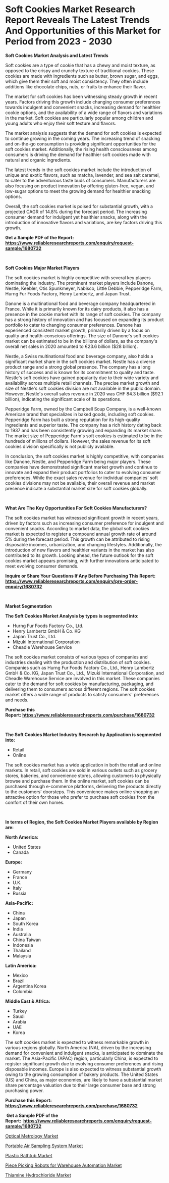 <p><h1>Soft Cookies Market Research Report Reveals The Latest Trends And Opportunities of this Market for Period from 2023 - 2030</h1></p><p><strong>Soft Cookies Market Analysis and Latest Trends</strong></p>
<p><p>Soft cookies are a type of cookie that has a chewy and moist texture, as opposed to the crispy and crunchy texture of traditional cookies. These cookies are made with ingredients such as butter, brown sugar, and eggs, which give them their soft and moist consistency. They often include additions like chocolate chips, nuts, or fruits to enhance their flavor.</p><p>The market for soft cookies has been witnessing steady growth in recent years. Factors driving this growth include changing consumer preferences towards indulgent and convenient snacks, increasing demand for healthier cookie options, and the availability of a wide range of flavors and variations in the market. Soft cookies are particularly popular among children and young adults who enjoy their soft texture and flavors.</p><p>The market analysis suggests that the demand for soft cookies is expected to continue growing in the coming years. The increasing trend of snacking and on-the-go consumption is providing significant opportunities for the soft cookies market. Additionally, the rising health consciousness among consumers is driving the demand for healthier soft cookies made with natural and organic ingredients.</p><p>The latest trends in the soft cookies market include the introduction of unique and exotic flavors, such as matcha, lavender, and sea salt caramel, to cater to the adventurous taste buds of consumers. Manufacturers are also focusing on product innovation by offering gluten-free, vegan, and low-sugar options to meet the growing demand for healthier snacking options.</p><p>Overall, the soft cookies market is poised for substantial growth, with a projected CAGR of 14.8% during the forecast period. The increasing consumer demand for indulgent yet healthier snacks, along with the introduction of innovative flavors and variations, are key factors driving this growth.</p></p>
<p><strong>Get a Sample PDF of the Report:&nbsp; <a href="https://www.reliableresearchreports.com/enquiry/request-sample/1680732">https://www.reliableresearchreports.com/enquiry/request-sample/1680732</a></strong></p>
<p>&nbsp;</p>
<p><strong>Soft Cookies Major Market Players</strong></p>
<p><p>The soft cookies market is highly competitive with several key players dominating the industry. The prominent market players include Danone, Nestle, Keebler, Otis Spunkmeyer, Nabisco, Little Debbie, Pepperidge Farm, Hurng Fur Foods Factory, Henry Lambertz, and Japan Trust. </p><p>Danone is a multinational food and beverage company headquartered in France. While it is primarily known for its dairy products, it also has a presence in the cookie market with its range of soft cookies. The company has a strong history of innovation and has focused on expanding its product portfolio to cater to changing consumer preferences. Danone has experienced consistent market growth, primarily driven by a focus on quality and health-conscious offerings. The size of Danone's soft cookies market can be estimated to be in the billions of dollars, as the company's overall net sales in 2020 amounted to €23.6 billion ($28 billion).</p><p>Nestle, a Swiss multinational food and beverage company, also holds a significant market share in the soft cookies market. Nestle has a diverse product range and a strong global presence. The company has a long history of success and is known for its commitment to quality and taste. Nestle's soft cookies have gained popularity due to their wide variety and availability across multiple retail channels. The precise market growth and size of Nestle's soft cookies division are not available in the public domain. However, Nestle's overall sales revenue in 2020 was CHF 84.3 billion ($92.1 billion), indicating the significant scale of its operations.</p><p>Pepperidge Farm, owned by the Campbell Soup Company, is a well-known American brand that specializes in baked goods, including soft cookies. Pepperidge Farm has built a strong reputation for its high-quality ingredients and superior taste. The company has a rich history dating back to 1937 and has been consistently growing and expanding its market share. The market size of Pepperidge Farm's soft cookies is estimated to be in the hundreds of millions of dollars. However, the sales revenue for its soft cookies division specifically is not publicly available. </p><p>In conclusion, the soft cookies market is highly competitive, with companies like Danone, Nestle, and Pepperidge Farm being major players. These companies have demonstrated significant market growth and continue to innovate and expand their product portfolios to cater to evolving consumer preferences. While the exact sales revenue for individual companies' soft cookies divisions may not be available, their overall revenue and market presence indicate a substantial market size for soft cookies globally.</p></p>
<p>&nbsp;</p>
<p><strong>What Are The Key Opportunities For Soft Cookies Manufacturers?</strong></p>
<p><p>The soft cookies market has witnessed significant growth in recent years, driven by factors such as increasing consumer preference for indulgent and convenient snacks. According to market data, the global soft cookies market is expected to register a compound annual growth rate of around 5% during the forecast period. This growth can be attributed to rising disposable incomes, urbanization, and changing lifestyles. Additionally, the introduction of new flavors and healthier variants in the market has also contributed to its growth. Looking ahead, the future outlook for the soft cookies market appears promising, with further innovations anticipated to meet evolving consumer demands.</p></p>
<p><strong>Inquire or Share Your Questions If Any Before Purchasing This Report: <a href="https://www.reliableresearchreports.com/enquiry/pre-order-enquiry/1680732">https://www.reliableresearchreports.com/enquiry/pre-order-enquiry/1680732</a></strong></p>
<p>&nbsp;</p>
<p><strong>Market Segmentation</strong></p>
<p><strong>The Soft Cookies Market Analysis by types is segmented into:</strong></p>
<p><ul><li>Hurng Fur Foods Factory Co., Ltd.</li><li>Henry Lambertz GmbH & Co. KG</li><li>Japan Trust Co., Ltd.</li><li>Mizuki International Corporation</li><li>Cheadle Warehouse Service</li></ul></p>
<p><p>The soft cookies market consists of various types of companies and industries dealing with the production and distribution of soft cookies. Companies such as Hurng Fur Foods Factory Co., Ltd., Henry Lambertz GmbH & Co. KG, Japan Trust Co., Ltd., Mizuki International Corporation, and Cheadle Warehouse Service are involved in this market. These companies cater to the demand for soft cookies by manufacturing, packaging, and delivering them to consumers across different regions. The soft cookies market offers a wide range of products to satisfy consumers' preferences and needs.</p></p>
<p><strong>Purchase this Report:&nbsp;<a href="https://www.reliableresearchreports.com/purchase/1680732">https://www.reliableresearchreports.com/purchase/1680732</a></strong></p>
<p>&nbsp;</p>
<p><strong>The Soft Cookies Market Industry Research by Application is segmented into:</strong></p>
<p><ul><li>Retail</li><li>Online</li></ul></p>
<p><p>The soft cookies market has a wide application in both the retail and online markets. In retail, soft cookies are sold in various outlets such as grocery stores, bakeries, and convenience stores, allowing customers to physically browse and purchase them. In the online market, soft cookies can be purchased through e-commerce platforms, delivering the products directly to the customers' doorsteps. This convenience makes online shopping an attractive option for those who prefer to purchase soft cookies from the comfort of their own homes.</p></p>
<p>&nbsp;</p>
<p><strong>In terms of Region, the Soft Cookies Market Players available by Region are:</strong></p>
<p>
    <p> <strong> North America: </strong>
        <ul>
            <li>United States</li>
            <li>Canada</li>
        </ul>
        </p> 
    <p> <strong> Europe: </strong>
        <ul>
            <li>Germany</li>
            <li>France</li>
            <li>U.K.</li>
            <li>Italy</li>
            <li>Russia</li>
        </ul>
        </p> 
    <p> <strong> Asia-Pacific: </strong>
        <ul>
            <li>China</li>
            <li>Japan</li>
            <li>South Korea</li>
            <li>India</li>
            <li>Australia</li>
            <li>China Taiwan</li>
            <li>Indonesia</li>
            <li>Thailand</li>
            <li>Malaysia</li>
        </ul>
        </p> 
    <p> <strong> Latin America: </strong>
        <ul>
            <li>Mexico</li>
            <li>Brazil</li>
            <li>Argentina Korea</li>
            <li>Colombia</li>
        </ul>
        </p> 
    <p> <strong> Middle East & Africa: </strong>
        <ul>
            <li>Turkey</li>
            <li>Saudi</li>
            <li>Arabia</li>
            <li>UAE</li>
            <li>Korea</li>
        </ul>
    </p>
    </p>
<p><p>The soft cookies market is expected to witness remarkable growth in various regions globally. North America (NA), driven by the increasing demand for convenient and indulgent snacks, is anticipated to dominate the market. The Asia-Pacific (APAC) region, particularly China, is expected to register significant growth due to evolving consumer preferences and rising disposable incomes. Europe is also expected to witness substantial growth owing to the growing consumption of bakery products. The United States (US) and China, as major economies, are likely to have a substantial market share percentage valuation due to their large consumer base and strong purchasing power.</p></p>
<p><strong>Purchase this Report: <a href="https://www.reliableresearchreports.com/purchase/1680732">https://www.reliableresearchreports.com/purchase/1680732</a></strong></p>
<p>&nbsp;<strong>Get a Sample PDF of the Report:&nbsp;&nbsp;<a href="https://www.reliableresearchreports.com/enquiry/request-sample/1680732">https://www.reliableresearchreports.com/enquiry/request-sample/1680732</a></strong></p>
<p><strong></strong></p>
<p><p><a href="https://medium.com/@chiragreportprime1/optical-metrology-market-current-market-share-cagr-growth-projection-and-forecast-till-2030-66af2416dcdf">Optical Metrology Market</a></p><p><a href="https://www.linkedin.com/pulse/portable-air-sampling-system-market-challenges-opportunities-so9bf/">Portable Air Sampling System Market</a></p><p><a href="https://medium.com/@keenanmarks2023/plastic-bathtub-market-size-growth-forecast-2023-2030-3bd033ae6dc4">Plastic Bathtub Market</a></p><p><a href="https://www.linkedin.com/pulse/piece-picking-robots-warehouse-automation-market-size-growth-ricjf/">Piece Picking Robots for Warehouse Automation Market</a></p><p><a href="https://github.com/lbird53714/Market-Research-Report-List-1/blob/main/thiamine-hydrochloride-market.md">Thiamine Hydrochloride Market</a></p></p>